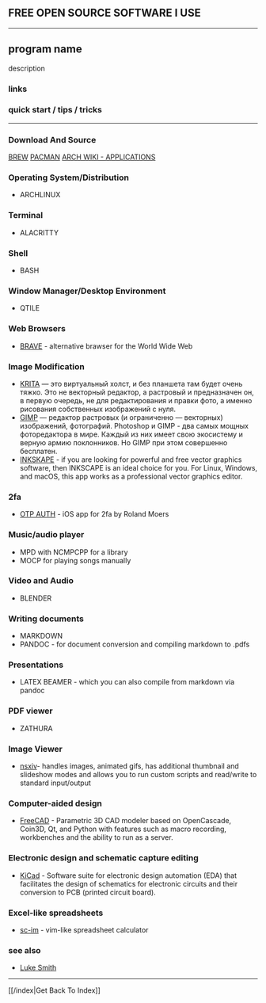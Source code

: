 ## FREE OPEN SOURCE SOFTWARE I USE

---

## program name
description
### links
### quick start / tips / tricks

---

### Download And Source
[BREW](https://formulae.brew.sh/)
[PACMAN](https://archlinux.org/packages/)
[ARCH WIKI - APPLICATIONS](https://wiki.archlinux.org/title/list_of_applications)

### Operating System/Distribution
* ARCHLINUX

### Terminal
* ALACRITTY

### Shell
* BASH

### Window Manager/Desktop Environment
* QTILE

### Web Browsers
* [BRAVE](https://brave.com/) - alternative brawser for the World Wide Web

### Image Modification
* [KRITA](https://krita.org) — это виртуальный холст, и без планшета там будет
  очень тяжко. Это не векторный редактор, а растровый и предназначен он, в
  первую очередь, не для редактирования и правки фото, а именно рисования
  собственных изображений с нуля.
* [GIMP](https://www.gimp.org) — редактор растровых (и ограниченно —
  векторных) изображений, фотографий. Photoshop и GIMP - два самых мощных
  фоторедактора в мире.  Каждый из них имеет свою экосистему и верную армию
  поклонников. Но GIMP при этом совершенно бесплатен.
* [INKSKAPE](https://inkscape.org) - if you are looking for powerful and free
  vector graphics software, then INKSCAPE is an ideal choice for you. For
  Linux, Windows, and macOS, this app works as a professional vector graphics
  editor.

### 2fa
* [OTP AUTH](https://cooperrs.de/otpauth.html) - iOS app for 2fa by Roland Moers

### Music/audio player
* MPD with NCMPCPP for a library
* MOCP for playing songs manually

### Video and Audio
* BLENDER

### Writing documents
* MARKDOWN
* PANDOC - for document conversion and compiling markdown to .pdfs

### Presentations
* LATEX BEAMER - which you can also compile from markdown via pandoc

### PDF viewer
* ZATHURA

### Image Viewer
* [nsxiv](nsxiv.md)- handles images, animated gifs, has additional thumbnail and slideshow
  modes and allows you to run custom scripts and read/write to standard
  input/output

### Computer-aided design
* [FreeCAD](https://www.freecadweb.org/) - Parametric 3D CAD modeler based on
  OpenCascade, Coin3D, Qt, and Python with features such as macro recording,
  workbenches and the ability to run as a server.

### Electronic design and schematic capture editing
* [KiCad](https://www.kicad.org/) - Software suite for electronic design
  automation (EDA) that facilitates the design of schematics for electronic
  circuits and their conversion to PCB (printed circuit board).

### Excel-like spreadsheets
* [sc-im](https://github.com/andmarti1424/sc-im) - vim-like spreadsheet calculator


### see also
* [Luke Smith](https://lukesmith.xyz/programs/)

---

[[/index|Get Back To Index]]
